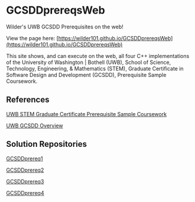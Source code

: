 # GCSDDprereqsWeb
Wilder's UWB GCSDD Prerequisites on the web!

View the page here: [https://wilder101.github.io/GCSDDprereqsWeb](https://wilder101.github.io/GCSDDprereqsWeb)

This site shows, and can execute on the web, all four C++ implementations of the University of Washington | Bothell (UWB), School of Science, Technology, Engineering, & Mathematics (STEM), Graduate Certificate in Software Design and Development (GCSDD), Prerequisite Sample Coursework.

## References
[UWB STEM Graduate Certificate Prerequisite Sample Coursework](https://www.uwb.edu/stem/graduate/gcsdd/sample-coursework) 

[UWB GCSDD Overview](https://www.uwb.edu/stem/graduate/gcsdd)

## Solution Repositories
[GCSDDprereq1](https://github.com/Wilder101/GCSDDprereq1)

[GCSDDprereq2](https://github.com/Wilder101/GCSDDprereq2)

[GCSDDprereq3](https://github.com/Wilder101/GCSDDprereq3)

[GCSDDprereq4](https://github.com/Wilder101/GCSDDprereq4)
